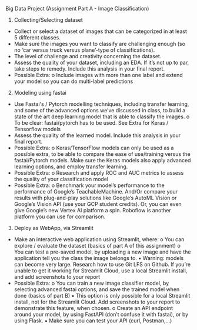 Big Data Project (Assignment Part A - Image Classification)
1. Collecting/Selecting dataset
  - Collect or select a dataset of images that can be categorized in at least 5 different classes.
  - Make sure the images you want to classify are challenging enough (so no ‘car versus truck versus plane’-type of classifications).
  - The level of challenge and creativity concerning the dataset.
  - Assess the quality of your dataset, including an EDA. If it’s not up to par, take steps to remedy. Include this analysis in your final report.
  - Possible Extra:
      o Include images with more than one label and extend your model so you can do multi-label predictions
2. Modeling using fastai
  - Use Fastai's / Pytorch modelling techniques, including transfer learning, and some of the advanced options we’ve discussed in class, to build a state of the art deep learning model that is able to classify the images.
     o To be clear: fastai/pytorch has to be used. See Extra for Keras / Tensorflow models
  - Assess the quality of the learned model. Include this analysis in your final report.
  - Possible Extra:
      o Keras/TensorFlow models can only be used as a possible extra, to be able to compare the ease of use/training versus the fastai/Pytorch models. Make sure the Keras models also apply advanced learning options, and employ transfer learning.
  - Possible Extra:
      o Research and apply ROC and AUC metrics to assess the quality of your classification model
  - Possible Extra:
      o Benchmark your model’s performance to the performance of Google’s TeachableMachine. And/Or compare your results with plug-and-play solutions like Google’s AutoML Vision or Google’s Vision API (use your GCP student credits). Or, you can even give Google’s new Vertex AI platform a spin. Roboflow is another platform you can use for comparison.
3. Deploy as WebApp, via Streamlit
  - Make an interactive web application using Streamlit, where:
      o You can explore / evaluate the dataset (basics of part A of this assignment)
      o You can test a pre-saved model, by uploading a new image and have the application tell you the class the image belongs to.
    ▪ Warning: models can become very large. Research how to use Git LFS on Github. If you’re unable to get it working for Streamlit Cloud, use a local Streamlit install, and add screenshots to your report
  - Possible Extra:
      o You can train a new image classifier model, by selecting advanced fastai options, and save the trained model when done (basics of part B)
    ▪ This option is only possible for a local Streamlit install, not for the Streamlit Cloud. Add screenshots to your report to demonstrate this feature, when chosen.
      o Create an API endpoint around your model, by using FastAPI (don’t confuse it with fastai), or by using Flask.
    ▪ Make sure you can test your API (curl, Postman,…)
